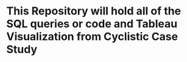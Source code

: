# This Repository will hold all of the SQL queries or code and Tableau Visualization from Cyclistic Case Study
